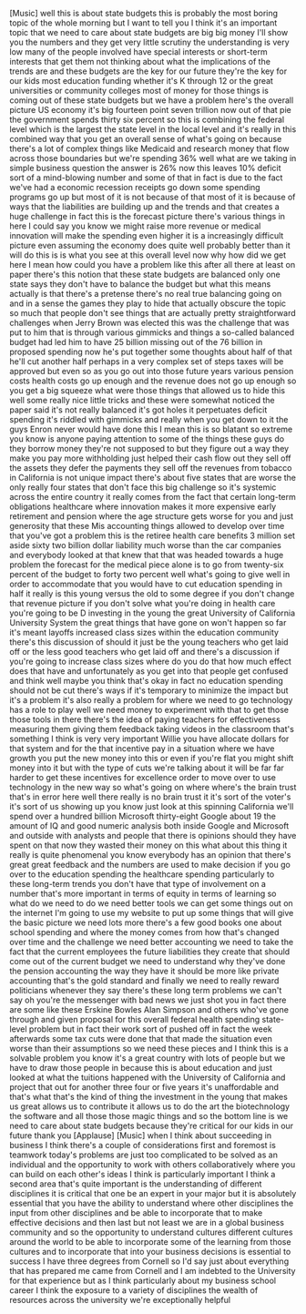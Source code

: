 
[Music]
well this is about state budgets this is
probably the most boring topic of the
whole morning but I want to tell you I
think it&#39;s an important topic that we
need to care about state budgets are big
big money I&#39;ll show you the numbers and
they get very little scrutiny the
understanding is very low many of the
people involved have special interests
or short-term interests that get them
not thinking about what the implications
of the trends are and these budgets are
the key for our future they&#39;re the key
for our kids most education funding
whether it&#39;s K through 12 or the great
universities or community colleges most
of money for those things is coming out
of these state budgets but we have a
problem here&#39;s the overall picture US
economy it&#39;s big fourteen point seven
trillion now out of that pie the
government spends thirty six percent so
this is combining the federal level
which is the largest the state level in
the local level and it&#39;s really in this
combined way that you get an overall
sense of what&#39;s going on because there&#39;s
a lot of complex things like Medicaid
and research money that flow across
those boundaries but we&#39;re spending 36%
well what are we taking in simple
business question the answer is 26% now
this leaves 10% deficit sort of a
mind-blowing number and some of that in
fact is due to the fact we&#39;ve had a
economic recession receipts go down some
spending programs go up but most of it
is not because of that most of it is
because of ways that the liabilities are
building up and the trends and that
creates a huge challenge in fact this is
the forecast picture there&#39;s various
things in here I could
say you know we might raise more revenue
or medical innovation will make the
spending even higher
it is a increasingly difficult picture
even assuming the economy does quite
well probably better than it will do
this is is what you see at this overall
level now why how did we get here I mean
how could you have a problem like this
after all there at least on paper
there&#39;s this notion that these state
budgets are balanced only one state says
they don&#39;t have to balance the budget
but what this means actually is that
there&#39;s a pretense there&#39;s no real true
balancing going on and in a sense the
games they play to hide that actually
obscure the topic so much that people
don&#39;t see things that are actually
pretty straightforward
challenges when Jerry Brown was elected
this was the challenge that was put to
him that is through various gimmicks and
things a so-called balanced budget had
led him to have 25 billion missing out
of the 76 billion in proposed spending
now he&#39;s put together some thoughts
about half of that he&#39;ll cut another
half perhaps in a very complex set of
steps taxes will be approved but even so
as you go out into those future years
various pension costs health costs go up
enough and the revenue does not go up
enough so you get a big squeeze what
were those things that allowed us to
hide this well some really nice little
tricks and these were somewhat noticed
the paper said it&#39;s not really balanced
it&#39;s got holes it perpetuates deficit
spending it&#39;s riddled with gimmicks and
really when you get down to it the guys
Enron never would have done this I mean
this is so blatant so extreme you know
is anyone paying attention to some of
the things these guys do they borrow
money they&#39;re not supposed to but they
figure out a way they make you pay more
withholding just
helped their cash flow out they sell off
the assets they defer the payments they
sell off the revenues from tobacco in
California is not unique impact there&#39;s
about five states that are worse the
only really four states that don&#39;t face
this big challenge so it&#39;s systemic
across the entire country it really
comes from the fact that certain
long-term obligations healthcare where
innovation makes it more expensive early
retirement and pension where the age
structure gets worse for you and just
generosity that these Mis accounting
things allowed to develop over time that
you&#39;ve got a problem this is the retiree
health care benefits 3 million set aside
sixty two billion dollar liability much
worse than the car companies and
everybody looked at that knew that that
was headed towards a huge problem the
forecast for the medical piece alone is
to go from twenty-six percent of the
budget to forty two percent well what&#39;s
going to give well in order to
accommodate that you would have to cut
education spending in half it really is
this young versus the old to some degree
if you don&#39;t change that revenue picture
if you don&#39;t solve what you&#39;re doing in
health care you&#39;re going to be D
investing in the young the great
University of California University
System the great things that have gone
on won&#39;t happen so far it&#39;s meant
layoffs increased class sizes within the
education community there&#39;s this
discussion of should it just be the
young teachers who get laid off or the
less good teachers who get laid off and
there&#39;s a discussion if you&#39;re going to
increase class sizes where do you do
that how much effect does that have and
unfortunately as you get into that
people get confused and think well maybe
you think that&#39;s okay in fact no
education spending should not be cut
there&#39;s ways if it&#39;s temporary to
minimize the impact but it&#39;s a problem
it&#39;s also really a problem for where we
need to go technology has a role to play
well we need money to experiment with
that to get those those tools in there
there&#39;s the idea of paying teachers for
effectiveness measuring them giving them
feedback taking videos in the classroom
that&#39;s something I think is very very
important Willie you have
allocate dollars for that system and for
the that incentive pay in a situation
where we have growth you put the new
money into this or even if you&#39;re flat
you might shift money into it but with
the type of cuts we&#39;re talking about it
will be far far harder to get these
incentives for excellence order to move
over to use technology in the new way so
what&#39;s going on where where&#39;s the brain
trust that&#39;s in error here well there
really is no brain trust it it&#39;s sort of
the voter&#39;s it&#39;s sort of us showing up
you know just look at this spinning
California we&#39;ll spend over a hundred
billion Microsoft thirty-eight Google
about 19 the amount of IQ and good
numeric analysis both inside Google and
Microsoft and outside with analysts and
people that there is opinions should
they have spent on that now they wasted
their money on this what about this
thing it really is quite phenomenal you
know everybody has an opinion that
there&#39;s great great feedback and the
numbers are used to make decision if you
go over to the education spending the
healthcare spending particularly to
these long-term trends you don&#39;t have
that type of involvement on a number
that&#39;s more important in terms of equity
in terms of learning so what do we need
to do we need better tools we can get
some things out on the internet I&#39;m
going to use my website to put up some
things that will give the basic picture
we need lots more there&#39;s a few good
books one about school spending and
where the money comes from how that&#39;s
changed over time and the challenge we
need better accounting we need to take
the fact that the current employees the
future liabilities they create that
should come out of the current budget we
need to understand why they&#39;ve done the
pension accounting the way they have it
should be more like private accounting
that&#39;s the gold standard and finally we
need to really reward politicians
whenever they say there&#39;s these long
term problems we can&#39;t say oh you&#39;re the
messenger with bad news we just shot you
in fact there are some like these
Erskine Bowles Alan Simpson and others
who&#39;ve gone through and given proposal
for this overall federal health spending
state-level problem but in fact their
work sort of pushed off in fact the week
afterwards some tax cuts were done that
that made the situation even worse than
their assumptions so we need these
pieces and I think this is a solvable
problem you know it&#39;s a great country
with lots of people but we have to draw
those people in because this is about
education and just looked at what the
tuitions happened with the University of
California and project that out for
another three four or five years it&#39;s
unaffordable and that&#39;s what that&#39;s the
kind of thing the investment in the
young that makes us great allows us to
contribute it allows us to do the art
the biotechnology the software and all
those those magic things and so the
bottom line is we need to care about
state budgets because they&#39;re critical
for our kids in our future thank you
[Applause]
[Music]
when I think about succeeding in
business I think there&#39;s a couple of
considerations first and foremost is
teamwork
today&#39;s problems are just too
complicated to be solved as an
individual and the opportunity to work
with others collaboratively where you
can build on each other&#39;s ideas I think
is particularly important I think a
second area that&#39;s quite important is
the understanding of different
disciplines it is critical that one be
an expert in your major but it is
absolutely essential that you have the
ability to understand where other
disciplines the input from other
disciplines and be able to incorporate
that to make effective decisions and
then last but not least we are in a
global business community and so the
opportunity to understand cultures
different cultures around the world to
be able to incorporate some of the
learning from those cultures and to
incorporate that into your business
decisions is essential to success I have
three degrees from Cornell so I&#39;d say
just about everything that has prepared
me came from Cornell and I am indebted
to the University for that experience
but as I think particularly about my
business school career I think the
exposure to a variety of disciplines the
wealth of resources across the
university
we&#39;re exceptionally helpful
